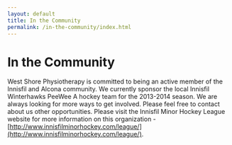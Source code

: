 ```yaml
---
layout: default
title: In the Community
permalink: /in-the-community/index.html
---
```


# In the Community

West Shore Physiotherapy is committed to being an active member of the Innisfil and Alcona community. We currently sponsor the local Innisfil Winterhawks PeeWee A hockey team for the 2013-2014 season. We are always looking for more ways to get involved. Please feel free to contact about us other opportunities. Please visit the Innisfil Minor Hockey League website for more information on this organization - [http://www.innisfilminorhockey.com/league/](http://www.innisfilminorhockey.com/league/).
